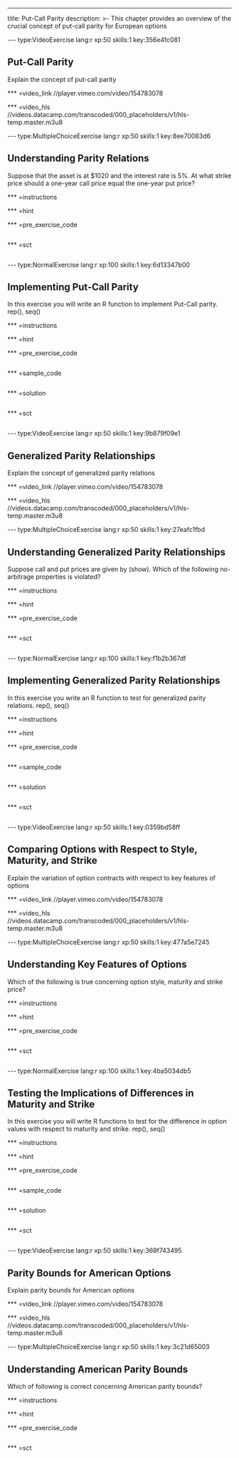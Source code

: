 ---
title: Put-Call Parity
description: >-
  This chapter provides an overview of the crucial concept of put-call parity
  for European options

--- type:VideoExercise lang:r xp:50 skills:1 key:356e4fc081
## Put-Call Parity

Explain the concept of put-call parity

*** =video_link
//player.vimeo.com/video/154783078

*** =video_hls
//videos.datacamp.com/transcoded/000_placeholders/v1/hls-temp.master.m3u8

--- type:MultipleChoiceExercise lang:r xp:50 skills:1 key:8ee70083d6
## Understanding Parity Relations

Suppose that the asset is at $1020 and the interest rate is 5%. At what strike price should a one-year call price equal the one-year put price?

*** =instructions

*** =hint

*** =pre_exercise_code
```{r}

```

*** =sct
```{r}

```

--- type:NormalExercise lang:r xp:100 skills:1 key:6d13347b00
## Implementing Put-Call Parity

In this exercise you will write an R function to implement Put-Call parity. rep(), seq()

*** =instructions

*** =hint

*** =pre_exercise_code
```{r}

```

*** =sample_code
```{r}

```

*** =solution
```{r}

```

*** =sct
```{r}

```

--- type:VideoExercise lang:r xp:50 skills:1 key:9b879f09e1
## Generalized Parity Relationships

Explain the concept of generalized parity relations

*** =video_link
//player.vimeo.com/video/154783078

*** =video_hls
//videos.datacamp.com/transcoded/000_placeholders/v1/hls-temp.master.m3u8

--- type:MultipleChoiceExercise lang:r xp:50 skills:1 key:27eafc1fbd
## Understanding Generalized Parity Relationships

Suppose call and put prices are given by (show). Which of the following no-arbitrage properties is violated?

*** =instructions

*** =hint

*** =pre_exercise_code
```{r}

```

*** =sct
```{r}

```

--- type:NormalExercise lang:r xp:100 skills:1 key:f1b2b367df
## Implementing Generalized Parity Relationships

In this exercise you write an R function to test for generalized parity relations. rep(), seq()

*** =instructions

*** =hint

*** =pre_exercise_code
```{r}

```

*** =sample_code
```{r}

```

*** =solution
```{r}

```

*** =sct
```{r}

```

--- type:VideoExercise lang:r xp:50 skills:1 key:0359bd58ff
## Comparing Options with Respect to Style, Maturity, and Strike

Explain the variation of option contracts with respect to key features of options

*** =video_link
//player.vimeo.com/video/154783078

*** =video_hls
//videos.datacamp.com/transcoded/000_placeholders/v1/hls-temp.master.m3u8

--- type:MultipleChoiceExercise lang:r xp:50 skills:1 key:477a5e7245
## Understanding Key Features of Options

Which of the following is true concerning option style, maturity and strike price?

*** =instructions

*** =hint

*** =pre_exercise_code
```{r}

```

*** =sct
```{r}

```

--- type:NormalExercise lang:r xp:100 skills:1 key:4ba5034db5
## Testing the Implications of Differences in Maturity and Strike

In this exercise you will write R functions to test for the difference in option values with respect to maturity and strike. rep(), seq()

*** =instructions

*** =hint

*** =pre_exercise_code
```{r}

```

*** =sample_code
```{r}

```

*** =solution
```{r}

```

*** =sct
```{r}

```

--- type:VideoExercise lang:r xp:50 skills:1 key:369f743495
## Parity Bounds for American Options

Explain parity bounds for American options

*** =video_link
//player.vimeo.com/video/154783078

*** =video_hls
//videos.datacamp.com/transcoded/000_placeholders/v1/hls-temp.master.m3u8

--- type:MultipleChoiceExercise lang:r xp:50 skills:1 key:3c21d65003
## Understanding American Parity Bounds

Which of following is correct concerning American parity bounds?

*** =instructions

*** =hint

*** =pre_exercise_code
```{r}

```

*** =sct
```{r}

```
